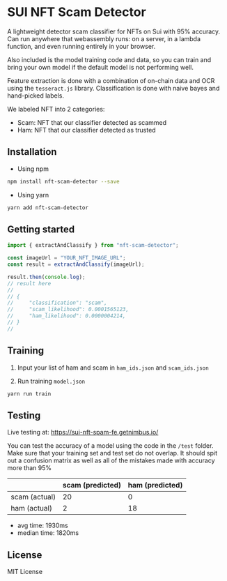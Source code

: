 # SUI NFT Scam Detector

A lightweight detector scam classifier for NFTs on Sui with 95% accuracy. Can run anywhere that webassembly runs: on a server, in a lambda function, and even running entirely in your browser.

Also included is the model training code and data, so you can train and bring your own model if the default model is not performing well.

Feature extraction is done with a combination of on-chain data and OCR using the `tesseract.js` library. Classification is done with naive bayes and hand-picked labels.

We labeled NFT into 2 categories:
- Scam: NFT that our classifier detected as scammed
- Ham: NFT that our classifier detected as trusted

## Installation

- Using npm
```bash
npm install nft-scam-detector --save
```

- Using yarn
```bash
yarn add nft-scam-detector
```

## Getting started

```js
import { extractAndClassify } from "nft-scam-detector";

const imageUrl = "YOUR_NFT_IMAGE_URL";
const result = extractAndClassify(imageUrl);

result.then(console.log);
// result here 
// 
// {
//     "classification": "scam",
//     "scam_likelihood": 0.0001565123,
//     "ham_likelihood": 0.0000004214,
// }
// 
```

## Training

1. Input your list of ham and scam in `ham_ids.json` and `scam_ids.json`

2. Run training `model.json`
```bash
yarn run train
```

## Testing

Live testing at: https://sui-nft-spam-fe.getnimbus.io/

You can test the accuracy of a model using the code in the `/test` folder. Make sure that your training set and test set do not overlap. It should spit out a confusion matrix as well as all of the mistakes made with accuracy more than 95%

|                | scam (predicted) | ham (predicted) |
|----------------|------------------|-----------------|
| scam (actual)  | 20               | 0               |
| ham (actual)   | 2                | 18              |

* avg time: 1930ms
* median time: 1820ms

## License

MIT License
